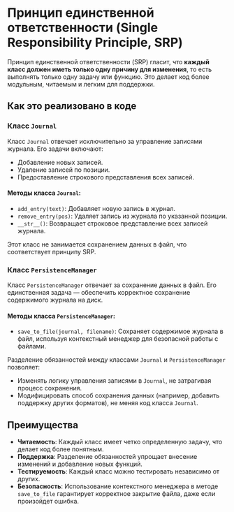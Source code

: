 # Принцип единственной ответственности (Single Responsibility Principle, SRP)

Принцип единственной ответственности (SRP) гласит, что **каждый класс должен иметь только одну причину для изменения**, то есть выполнять только одну задачу или функцию. Это делает код более модульным, читаемым и легким для поддержки.

## Как это реализовано в коде

### Класс `Journal`

Класс `Journal` отвечает исключительно за управление записями журнала. Его задачи включают:
- Добавление новых записей.
- Удаление записей по позиции.
- Предоставление строкового представления всех записей.

#### Методы класса `Journal`:
- `add_entry(text)`: Добавляет новую запись в журнал.
- `remove_entry(pos)`: Удаляет запись из журнала по указанной позиции.
- `__str__()`: Возвращает строковое представление всех записей журнала.

Этот класс не занимается сохранением данных в файл, что соответствует принципу SRP.

### Класс `PersistenceManager`

Класс `PersistenceManager` отвечает за сохранение данных в файл. Его единственная задача — обеспечить корректное сохранение содержимого журнала на диск.

#### Методы класса `PersistenceManager`:
- `save_to_file(journal, filename)`: Сохраняет содержимое журнала в файл, используя контекстный менеджер для безопасной работы с файлами.

Разделение обязанностей между классами `Journal` и `PersistenceManager` позволяет:
- Изменять логику управления записями в `Journal`, не затрагивая процесс сохранения.
- Модифицировать способ сохранения данных (например, добавить поддержку других форматов), не меняя код класса `Journal`.

## Преимущества

- **Читаемость**: Каждый класс имеет четко определенную задачу, что делает код более понятным.
- **Поддержка**: Разделение обязанностей упрощает внесение изменений и добавление новых функций.
- **Тестируемость**: Каждый класс можно тестировать независимо от других.
- **Безопасность**: Использование контекстного менеджера в методе `save_to_file` гарантирует корректное закрытие файла, даже если произойдет ошибка.
